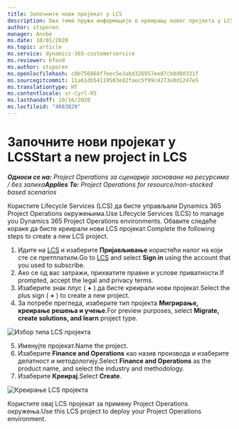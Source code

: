```yaml
---
title: Започните нови пројекат у LCS
description: Ова тема пружа информације о креирању новог пројекта у LCS-у за ваше Project Operations окружење.
author: stsporen
manager: Annbe
ms.date: 10/01/2020
ms.topic: article
ms.service: dynamics-365-customerservice
ms.reviewer: kfend
ms.author: stsporen
ms.openlocfilehash: c0b756068f7eec5e3abd326957ee07cb0d00331f
ms.sourcegitcommit: 11a61db54119503e82faec5f99c4273e8d1247e5
ms.translationtype: HT
ms.contentlocale: sr-Cyrl-RS
ms.lasthandoff: 10/16/2020
ms.locfileid: "4083829"
---
```

# <a name="start-a-new-project-in-lcs"></a><span data-ttu-id="039ef-103">Започните нови пројекат у LCS</span><span class="sxs-lookup"><span data-stu-id="039ef-103">Start a new project in LCS</span></span>

<span data-ttu-id="039ef-104">_**Односи се на:** Project Operations за сценарије засноване на ресурсима / без залиха_</span><span class="sxs-lookup"><span data-stu-id="039ef-104">_**Applies To:** Project Operations for resource/non-stocked based scenarios_</span></span>

<span data-ttu-id="039ef-105">Користите Lifecycle Services (LCS) да бисте управљали Dynamics 365 Project Operations окружењима.</span><span class="sxs-lookup"><span data-stu-id="039ef-105">Use Lifecycle Services (LCS) to manage you Dynamics 365 Project Operations environments.</span></span> <span data-ttu-id="039ef-106">Обавите следеће кораке да бисте креирали нови LCS пројекат.</span><span class="sxs-lookup"><span data-stu-id="039ef-106">Complete the following steps to create a new LCS project.</span></span>

1. <span data-ttu-id="039ef-107">Идите на [LCS](https://lcs.dynamics.com/Logon/Index) и изаберите **Пријављивање** користећи налог на који сте се претплатили.</span><span class="sxs-lookup"><span data-stu-id="039ef-107">Go to [LCS](https://lcs.dynamics.com/Logon/Index) and select **Sign in** using the account that you used to subscribe.</span></span>
2. <span data-ttu-id="039ef-108">Ако се од вас затражи, прихватите правне и услове приватности.</span><span class="sxs-lookup"><span data-stu-id="039ef-108">If prompted, accept the legal and privacy terms.</span></span>
3. <span data-ttu-id="039ef-109">Изаберите знак плус ( **+** ) да бисте креирали нови пројекат.</span><span class="sxs-lookup"><span data-stu-id="039ef-109">Select the plus sign ( **+** ) to create a new project.</span></span>
4. <span data-ttu-id="039ef-110">За потребе прегледа, изаберите тип пројекта **Мигрирање, креирање решења и учење**.</span><span class="sxs-lookup"><span data-stu-id="039ef-110">For preview purposes, select **Migrate, create solutions, and learn** project type.</span></span>

  ![Избор типа LCS пројекта](./media/create-lcs-1.png)

5. <span data-ttu-id="039ef-112">Именујте пројекат.</span><span class="sxs-lookup"><span data-stu-id="039ef-112">Name the project.</span></span> 
6. <span data-ttu-id="039ef-113">Изаберите **Finance and Operations** као назив производа и изаберите делатност и методологију.</span><span class="sxs-lookup"><span data-stu-id="039ef-113">Select **Finance and Operations** as the product name, and select the industry and methodology.</span></span> 
7. <span data-ttu-id="039ef-114">Изаберите **Креирај**.</span><span class="sxs-lookup"><span data-stu-id="039ef-114">Select **Create**.</span></span>

![Креирање LCS пројекта](./media/create-lcs-2.png)

<span data-ttu-id="039ef-116">Користите овај LCS пројекат за примену Project Operations окружења.</span><span class="sxs-lookup"><span data-stu-id="039ef-116">Use this LCS project to deploy your Project Operations environment.</span></span>

